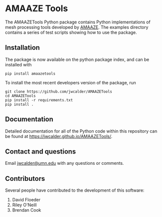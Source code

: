 # AMAAZE Tools

The AMAAZETools Python package contains Python implementations of mesh processing tools developed by [AMAAZE](https://amaaze.umn.edu/). The examples directory contains a series of test scripts showing how to use the package. 

## Installation
The package is now available on the python package index, and can be installed with
```
pip install amaazetools
```
To install the most recent developers version of the package, run 

```
git clone https://github.com/jwcalder/AMAAZETools
cd AMAAZETools
pip install -r requirements.txt
pip install .
```

## Documentation

Detailed documentation for all of the Python code within this repository can be found at <https://jwcalder.github.io/AMAAZETools/>.

## Contact and questions

Email <jwcalder@umn.edu> with any questions or comments.

## Contributors

Several people have contributed to the development of this software:

1. David Floeder
2. Riley O'Neill
3. Brendan Cook
